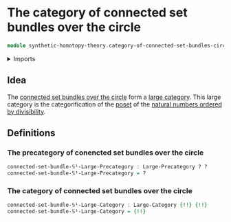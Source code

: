 # The category of connected set bundles over the circle

```agda
module synthetic-homotopy-theory.category-of-connected-set-bundles-circle where
```

<details><summary>Imports</summary>

```agda
open import category-theory.large-categories
open import category-theory.large-precategories
```

</details>

## Idea

The [connected set bundles over the circle](synthetic-homotopy-theory.connected-set-bundles-circle.md) form a [large category](category-theory.large-categories.md). This large category is the categorification of the [poset](order-theory.posets.md) of the [natural numbers ordered by divisibility](elementary-number-theory.poset-of-natural-numbers-ordered-by-divisibility.md).

## Definitions

### The precategory of conencted set bundles over the circle

```agda
connected-set-bundle-𝕊¹-Large-Precategory : Large-Precategory ? ?
connected-set-bundle-𝕊¹-Large-Precategory = ?
```

### The category of connected set bundles over the circle

```agda
connected-set-bundle-𝕊¹-Large-Category : Large-Category {!!} {!!}
connected-set-bundle-𝕊¹-Large-Category = {!!}
```
